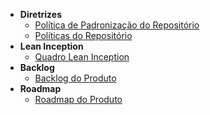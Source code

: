 - **Diretrizes**
    - [Política de Padronização do Repositório](./politicas/padronizacao.md)
    - [Políticas do Repositório](./politicas/repositorio.md)
- **Lean Inception**
    - [Quadro Lean Inception](./lean/quadro_lean.md)
- **Backlog**
    - [Backlog do Produto](./backlog/backlog.md)
- **Roadmap**
    - [Roadmap do Produto](./roadmap/roadmap.md)